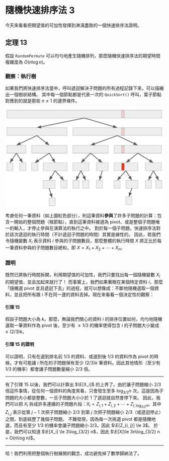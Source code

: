 # 隨機快速排序法 3

今天來看看把期望值的可加性發揮到淋漓盡致的一個快速排序法證明。

## 定理 13

假設 `RandomPermute` 可以均勻地產生隨機排列，那麼隨機快速排序法的期望時間複雜度為 $O(n\log n)$。

### 觀察：執行樹

如果我們將快速排序法當中，呼叫遞迴解決子問題的所有過程記錄下來，可以描繪出一個樹狀結構。
其中每一個節點都是代表一次的 `QuickSort()` 呼叫，葉子節點對應到的就是那些 $n\le 1$ 的邊界條件。

![](./quicksort3.png)

考慮任何一筆資料（如上圖紅色部分），則這筆資料**參與**了許多子問題的計算：包含一開始的整個問題（根節點），直到這筆資料被選為 pivot、或是整個子問題唯一的輸入，才停止參與在演算法的執行之中。
對於每一個子問題，快速排序法對於該次遞迴的執行時間（不計遞迴子問題的時間）其實是線性的。
因此，若我們令隨機變數 $X_i$ 表示資料 $i$ 參與的子問題數目，那麼整體的執行時間 $X$ 將正比於每一筆資料參與的子問題數目總和，即 $X = X_1+X_2+\cdots + X_n$。

### 證明

既然已將執行時間拆開，利用期望值的可加性，我們只要找出每一個隨機變數 $X_i$ 的期望值，並且加起來就行了！
而事實上，我們如果著眼在某個特定資料 $i$，那麼「隨機選 pivot 並且遞迴下去」的過程，就可以想像成：不斷地隨機選取一個資料，並且把所有跟 $i$ 不在同一邊的資料丟掉。現在來看看一個決定性的觀察：

#### 引理 15

假設子問題大小為 $k$。那麼，無論我們關心的資料 $i$ 的排序位置如何，均勻地隨機選取一筆資料作為 pivot 後，至少有 $\ge 1/3$ 的機率使得包含 $i$ 的子問題大小變成 $\le (2/3)k$。

#### 引理 15 的證明

可以證明，只有在選到排名前 $1/3$ 的資料、或選到後 $1/3$ 的資料作為 pivot 的時候，才有可能讓 $i$ 所在的子問題保有至少 $(2/3)k$ 筆資料。因此其他情形（至少有 $1/3$ 的機率）都會讓子問題數量縮小 $2/3$ 倍。

-----

有了引理 15 以後，我們可以計算出 $\E[X_i]$ 的上界了。由於讓子問題縮小 $2/3$ 倍這件事情，從任何一個資料的角度來看，只會發生至多 $\log_{3/2} n$ 次。這是因為子問題的大小都是整數，一旦子問題大小小於 1 了遞迴就自然會停下來。
因此，我們可以把 $X_i$ 拆成許多連續的子問題片段：$X_i = Z_{i, 1} + Z_{i, 2} + \cdots + Z_{i, {\log_{3/2}} n}$。其中 $Z_{i, j}$ 表示從第 $j-1$ 次把子問題縮小 $2/3$ 到第 $j$ 次把子問題縮小 $2/3$（或遞迴停止）之間，到底經歷了幾個子問題。
不難發現，因為每一次挑選 pivot 都是隨機地選，而且有至少 $1/3$ 的機率會讓子問題縮小 $2/3$。因此 $\E[Z_{i, j}] \le 3$。
於是，我們可以知道 $\E[X_i] \le 3\log_{3/2} n$，因此 $\E[X]\le 3n\log_{3/2} n = O(n\log n)$。

-----

哈！我們利用把整個執行樹展開的觀念，成功避免掉了數學歸納法了。
